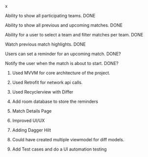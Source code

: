 x

Ability to show all participating teams.
DONE

Ability to show all previous and upcoming matches.
DONE

Ability for a user to select a team and filter matches per team.
DONE

Watch previous match highlights.
DONE

Users can set a reminder for an upcoming match.
DONE?

Notify the user when the match is about to start.
DONE?



1. Used MVVM for core architecture of the project.
2. Used Retrofit for network api calls.
3. Used Recyclerview with Differ 

4. Add room database to store the reminders
5. Match Details Page
6. Improved UI/UX
7. Adding Dagger Hilt
8. Could have created multiple viewmodel for diff models.
9. Add Test cases and do a UI automation testing